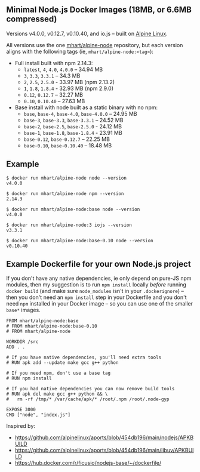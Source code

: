 Minimal Node.js Docker Images (18MB, or 6.6MB compressed)
---------------------------------------------------------

Versions v4.0.0, v0.12.7, v0.10.40, and io.js – built on [Alpine Linux](https://alpinelinux.org/).

All versions use the one [mhart/alpine-node](https://hub.docker.com/r/mhart/alpine-node/) repository,
but each version aligns with the following tags (ie, `mhart/alpine-node:<tag>`):

- Full install built with npm 2.14.3:
  - `latest`, `4`, `4.0`, `4.0.0` – 34.94 MB
  - `3`, `3.3`, `3.3.1` – 34.3 MB
  - `2`, `2.5`, `2.5.0` - 33.97 MB (npm 2.13.2)
  - `1`, `1.8`, `1.8.4` - 32.93 MB (npm 2.9.0)
  - `0.12`, `0.12.7` – 32.27 MB
  - `0.10`, `0.10.40` – 27.63 MB
- Base install with node built as a static binary with no npm:
  - `base`, `base-4`, `base-4.0`, `base-4.0.0` – 24.95 MB
  - `base-3`, `base-3.3`, `base-3.3.1` – 24.52 MB
  - `base-2`, `base-2.5`, `base-2.5.0` - 24.12 MB
  - `base-1`, `base-1.8`, `base-1.8.4` - 23.91 MB
  - `base-0.12`, `base-0.12.7` – 22.25 MB
  - `base-0.10`, `base-0.10.40` – 18.48 MB

Example
-------

    $ docker run mhart/alpine-node node --version
    v4.0.0

    $ docker run mhart/alpine-node npm --version
    2.14.3

    $ docker run mhart/alpine-node:base node --version
    v4.0.0

    $ docker run mhart/alpine-node:3 iojs --version
    v3.3.1

    $ docker run mhart/alpine-node:base-0.10 node --version
    v0.10.40

Example Dockerfile for your own Node.js project
-----------------------------------------------

If you don't have any native dependencies, ie only depend on pure-JS npm
modules, then my suggestion is to run `npm install` locally *before* running
`docker build` (and make sure `node_modules` isn't in your `.dockerignore`) –
then you don't need an `npm install` step in your Dockerfile and you don't need
`npm` installed in your Docker image – so you can use one of the smaller
`base*` images.

    FROM mhart/alpine-node:base
    # FROM mhart/alpine-node:base-0.10
    # FROM mhart/alpine-node

    WORKDIR /src
    ADD . .

    # If you have native dependencies, you'll need extra tools
    # RUN apk add --update make gcc g++ python

    # If you need npm, don't use a base tag
    # RUN npm install

    # If you had native dependencies you can now remove build tools
    # RUN apk del make gcc g++ python && \
    #   rm -rf /tmp/* /var/cache/apk/* /root/.npm /root/.node-gyp

    EXPOSE 3000
    CMD ["node", "index.js"]

Inspired by:

- https://github.com/alpinelinux/aports/blob/454db196/main/nodejs/APKBUILD
- https://github.com/alpinelinux/aports/blob/454db196/main/libuv/APKBUILD
- https://hub.docker.com/r/ficusio/nodejs-base/~/dockerfile/
